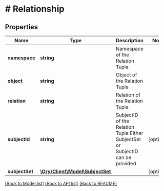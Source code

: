 # # Relationship

## Properties

Name | Type | Description | Notes
------------ | ------------- | ------------- | -------------
**namespace** | **string** | Namespace of the Relation Tuple |
**object** | **string** | Object of the Relation Tuple |
**relation** | **string** | Relation of the Relation Tuple |
**subjectId** | **string** | SubjectID of the Relation Tuple  Either SubjectSet or SubjectID can be provided. | [optional]
**subjectSet** | [**\Ory\Client\Model\SubjectSet**](SubjectSet.md) |  | [optional]

[[Back to Model list]](../../README.md#models) [[Back to API list]](../../README.md#endpoints) [[Back to README]](../../README.md)
